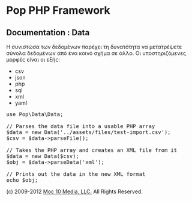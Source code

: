 Pop PHP Framework
=================

Documentation : Data
--------------------

Η συνιστώσα των δεδομένων παρέχει τη δυνατότητα να μετατρέψετε σύνολα δεδομένων από ένα κοινό σχήμα σε άλλο. Οι υποστηριζόμενες μορφές είναι οι εξής:


* csv
* json
* php
* sql
* xml
* yaml

<pre>
use Pop\Data\Data;

// Parses the data file into a usable PHP array
$data = new Data('../assets/files/test-import.csv');
$csv = $data->parseFile();

// Takes the PHP array and creates an XML file from it
$data = new Data($csv);
$obj = $data->parseData('xml');

// Prints out the data in the new XML format
echo $obj;
</pre>

(c) 2009-2012 [Moc 10 Media, LLC.](http://www.moc10media.com) All Rights Reserved.
